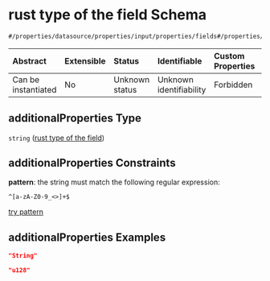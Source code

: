 # rust type of the field Schema

```txt
#/properties/datasource/properties/input/properties/fields#/properties/datasource/properties/input/properties/fields/additionalProperties
```



| Abstract            | Extensible | Status         | Identifiable            | Custom Properties | Additional Properties | Access Restrictions | Defined In                                                                           |
| :------------------ | :--------- | :------------- | :---------------------- | :---------------- | :-------------------- | :------------------ | :----------------------------------------------------------------------------------- |
| Can be instantiated | No         | Unknown status | Unknown identifiability | Forbidden         | Allowed               | none                | [algorithm\_indexer.json\*](../../out/algorithm_indexer.json "open original schema") |

## additionalProperties Type

`string` ([rust type of the field](algorithm_indexer-properties-datasource-properties-input-properties-fields-rust-type-of-the-field.md))

## additionalProperties Constraints

**pattern**: the string must match the following regular expression:&#x20;

```regexp
^[a-zA-Z0-9_<>]+$
```

[try pattern](https://regexr.com/?expression=%5E%5Ba-zA-Z0-9_%3C%3E%5D%2B%24 "try regular expression with regexr.com")

## additionalProperties Examples

```json
"String"
```

```json
"u128"
```
